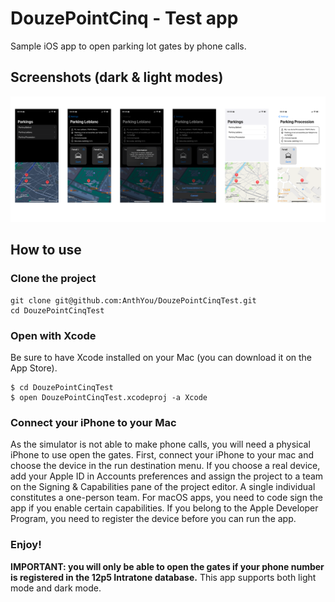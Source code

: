 # DouzePointCinq - Test app
Sample iOS app to open parking lot gates by phone calls.

## Screenshots (dark & light modes)
![Screenshots!](Images/screenshots.png "Screenshots")

## How to use

### Clone the project
```
git clone git@github.com:AnthYou/DouzePointCinqTest.git
cd DouzePointCinqTest
```

### Open with Xcode
Be sure to have Xcode installed on your Mac (you can download it on the App Store).

```
$ cd DouzePointCinqTest
$ open DouzePointCinqTest.xcodeproj -a Xcode
```

### Connect your iPhone to your Mac
As the simulator is not able to make phone calls, you will need a physical iPhone to use open the gates.
First, connect your iPhone to your mac and choose the device in the run destination menu.
If you choose a real device, add your Apple ID in Accounts preferences and assign the project to a team on the Signing & Capabilities pane of the project editor.
A single individual constitutes a one-person team.
For macOS apps, you need to code sign the app if you enable certain capabilities.
If you belong to the Apple Developer Program, you need to register the device before you can run the app.

### Enjoy!
**IMPORTANT: you will only be able to open the gates if your phone number is registered in the 12p5 Intratone database.**
This app supports both light mode and dark mode.
